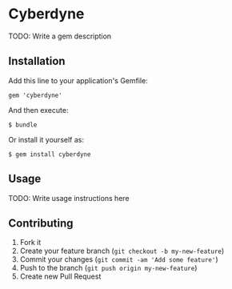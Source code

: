 # Cyberdyne

TODO: Write a gem description

## Installation

Add this line to your application's Gemfile:

    gem 'cyberdyne'

And then execute:

    $ bundle

Or install it yourself as:

    $ gem install cyberdyne

## Usage

TODO: Write usage instructions here

## Contributing

1. Fork it
2. Create your feature branch (`git checkout -b my-new-feature`)
3. Commit your changes (`git commit -am 'Add some feature'`)
4. Push to the branch (`git push origin my-new-feature`)
5. Create new Pull Request
